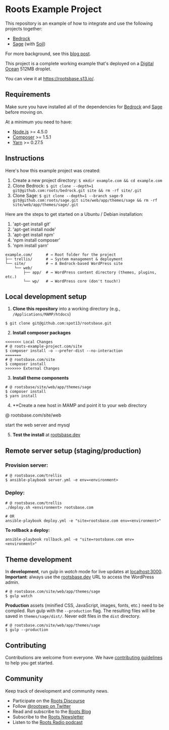 # Roots Example Project

This repository is an example of how to integrate and use the following projects together:

* [Bedrock](https://github.com/roots/bedrock)
* [Sage](https://github.com/roots/sage) (with [Soil](https://github.com/roots/soil))

For more background, see this [blog post](https://roots.io/a-modern-wordpress-example/).

This project is a complete working example that's deployed on a [Digital Ocean](https://roots.io/r/digitalocean/) 512MB droplet.

You can view it at https://rootsbase.s13.io/.

## Requirements

Make sure you have installed all of the dependencies for [Bedrock](https://github.com/roots/bedrock#requirements) and [Sage](https://github.com/roots/sage#requirements) before moving on.

At a minimum you need to have:

* [Node.js](http://nodejs.org/) >= 4.5.0
* [Composer](https://getcomposer.org/doc/00-intro.md#installation-linux-unix-osx) >= 1.5.1
* [Yarn](https://github.com/yarnpkg/yarn/blob/master/README.md#installing-yarn) >= 0.27.5

## Instructions

Here's how this example project was created:

1. Create a new project directory: `$ mkdir example.com && cd example.com`
2. Clone Bedrock: `$ git clone --depth=1 git@github.com:roots/bedrock.git site && rm -rf site/.git`
3. Clone Sage: `$ git clone --depth=1 --branch sage-9 git@github.com:roots/sage.git site/web/app/themes/sage && rm -rf site/web/app/themes/sage/.git`

Here are the steps to get started on a Ubuntu / Debian installation:

1. 'apt-get install git'
2. 'apt-get install node'
3. 'apt-get install npm'
4. 'npm install composer'
5. 'npm install yarn'

```shell
example.com/      # → Root folder for the project
├── trellis/      # → System management & deployment
└── site/         # → A Bedrock-based WordPress site
    └── web/
        ├── app/  # → WordPress content directory (themes, plugins, etc.)
        └── wp/   # → WordPress core (don't touch!)
```

## Local development setup

1. **Clone this repository** into a working directory (e.g., `/Applications/MAMP/htdocs`)
  ```shell
  $ git clone git@github.com:spot13/rootsbase.git
  ```

2. **Install composer packages**
  ```shell
<<<<<<< Local Changes
  # @ roots-example-project.com/site
  $ composer install -o --prefer-dist --no-interaction
=======
  # @ rootsbase.com/site
  $ composer install
>>>>>>> External Changes
  ```

3. **Install theme components**
  ```shell
  # @ rootsbase/site/web/app/themes/sage
  $ composer install
  $ yarn install
  ```

4. **Create a new host in MAMP and point it to your web directory

 @ rootsbase.com/site/web
 
 start the web server and mysql

5. **Test the install** at [rootsbase.dev](http://rootsbase.dev/)

## Remote server setup (staging/production)

### Provision server:
```shell
# @ rootsbase.com/trellis
$ ansible-playbook server.yml -e env=<environment>
```

### Deploy:
```shell
# @ rootsbase.com/trellis
./deploy.sh <environment> rootsbase.com

# OR
ansible-playbook deploy.yml -e "site=rootsbase.com env=<environment>"
```

**To rollback a deploy:**
```shell
ansible-playbook rollback.yml -e "site=rootsbase.com env=<environment>"
```

## Theme development

In **development**, run gulp in _watch_ mode for live updates at [localhost:3000](http://localhost:3000). **Important**: always use the [rootsbase.dev](http://rootsbase.dev/wp/wp-admin/) URL to access the WordPress admin.
```shell
# @ rootsbase.com/site/web/app/themes/sage
$ gulp watch
```

**Production** assets (minified CSS, JavaScript, images, fonts, etc.) need to be compiled. Run gulp with the `--production` flag. The resulting files will be saved in `themes/sage/dist/`. Never edit files in the `dist` directory.

```shell
# @ rootsbase.com/site/web/app/themes/sage
$ gulp --production
```

## Contributing

Contributions are welcome from everyone. We have [contributing guidelines](https://github.com/roots/guidelines/blob/master/CONTRIBUTING.md) to help you get started.

## Community

Keep track of development and community news.

* Participate on the [Roots Discourse](https://discourse.roots.io/)
* Follow [@rootswp on Twitter](https://twitter.com/rootswp)
* Read and subscribe to the [Roots Blog](https://roots.io/blog/)
* Subscribe to the [Roots Newsletter](https://roots.io/subscribe/)
* Listen to the [Roots Radio podcast](https://roots.io/podcast/)
